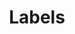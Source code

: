 ---
title: "Labels"
url: "/labels/"
summary: Labels
ShowWordCount: false
ShowReadingTime: false
Author: " "
---